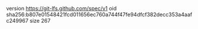 version https://git-lfs.github.com/spec/v1
oid sha256:b807e01548421fcd011656ec760a744f47fe94dfcf382decc353a4aafc249967
size 267
